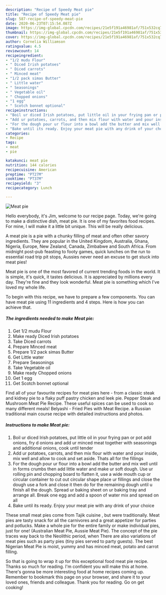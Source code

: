 ```yaml
---
description: "Recipe of Speedy Meat pie"
title: "Recipe of Speedy Meat pie"
slug: 587-recipe-of-speedy-meat-pie
date: 2020-06-23T07:15:54.087Z
image: https://img-global.cpcdn.com/recipes/21e5f191a46981af/751x532cq70/meat-pie-recipe-main-photo.jpg
thumbnail: https://img-global.cpcdn.com/recipes/21e5f191a46981af/751x532cq70/meat-pie-recipe-main-photo.jpg
cover: https://img-global.cpcdn.com/recipes/21e5f191a46981af/751x532cq70/meat-pie-recipe-main-photo.jpg
author: Cornelia Williamson
ratingvalue: 4.5
reviewcount: 14
recipeingredient:
- "1/2 mudu Flour"
- " Diced Irish potatoes"
- " Diced carrots"
- " Minced meat"
- "1/2 pack simas Butter"
- " Little water"
- " Seasonings"
- " Vegetable oil"
- " Chopped onions"
- "1 egg"
- " Scotch bonnet optional"
recipeinstructions:
- "Boil ur diced Irish potatoes, put little oil in your frying pan or pot add onions, fry d onions and add ur minced meat together with seasonings and additional onions, cook until tender"
- "Add ur potatoes, carrots, and then mix flour with water and pour inside, mix well and allow to cook and set aside. Thats all for the fillings"
- "For the dough pour ur flour into a bowl add the butter and mix well until in forms crumbs then add little water and make ur soft dough. Use ur rolling pin and chopping board to flatten it, use a wide mouth cup or circular container to cut out circular shape place ur fillings and close the dough use a fork and close it then do for the remaining dough until u finish all the dough. Spread ur baking sheet on ur baking tray and arrange all. Break one egg and add a spoon of water mix and spread on all"
- "Bake until its ready. Enjoy your meat pie with any drink of your choice"
categories:
- Recipe
tags:
- meat
- pie

katakunci: meat pie 
nutrition: 144 calories
recipecuisine: American
preptime: "PT27M"
cooktime: "PT37M"
recipeyield: "3"
recipecategory: Lunch

---
```



![Meat pie](https://img-global.cpcdn.com/recipes/21e5f191a46981af/751x532cq70/meat-pie-recipe-main-photo.jpg)

Hello everybody, it's Jim, welcome to our recipe page. Today, we're going to make a distinctive dish, meat pie. It is one of my favorites food recipes. For mine, I will make it a little bit unique. This will be really delicious.

A meat pie is a pie with a chunky filling of meat and often other savory ingredients. They are popular in the United Kingdom, Australia, Ghana, Nigeria, Europe, New Zealand, Canada, Zimbabwe and South Africa. From midnight post-pub feasting to footy games, quick lunches on the run to essential road trip pit stops, Aussies never need an excuse to get stuck into meat pies!

Meat pie is one of the most favored of current trending foods in the world. It is simple, it's quick, it tastes delicious. It is appreciated by millions every day. They're fine and they look wonderful. Meat pie is something which I've loved my whole life.


To begin with this recipe, we have to prepare a few components. You can have meat pie using 11 ingredients and 4 steps. Here is how you can achieve that.

<!--inarticleads1-->

##### The ingredients needed to make Meat pie:

1. Get 1/2 mudu Flour
1. Make ready  Diced Irish potatoes
1. Take  Diced carrots
1. Prepare  Minced meat
1. Prepare 1/2 pack simas Butter
1. Get  Little water
1. Prepare  Seasonings
1. Take  Vegetable oil
1. Make ready  Chopped onions
1. Get 1 egg
1. Get  Scotch bonnet optional


Find all of your favourite recipes for meat pies here - from a classic steak and kidney pie to a flaky puff pastry chicken and leek pie. Pepper Steak and Mushroom Meat Pie Recipe. These useful spices can be used to cook so many different meals! Belyashi - Fried Pies with Meat Recipe. a Russian traditional main course recipe with detailed instructions and photos. 

<!--inarticleads2-->

##### Instructions to make Meat pie:

1. Boil ur diced Irish potatoes, put little oil in your frying pan or pot add onions, fry d onions and add ur minced meat together with seasonings and additional onions, cook until tender
1. Add ur potatoes, carrots, and then mix flour with water and pour inside, mix well and allow to cook and set aside. Thats all for the fillings
1. For the dough pour ur flour into a bowl add the butter and mix well until in forms crumbs then add little water and make ur soft dough. Use ur rolling pin and chopping board to flatten it, use a wide mouth cup or circular container to cut out circular shape place ur fillings and close the dough use a fork and close it then do for the remaining dough until u finish all the dough. Spread ur baking sheet on ur baking tray and arrange all. Break one egg and add a spoon of water mix and spread on all
1. Bake until its ready. Enjoy your meat pie with any drink of your choice


These small meat pies come from Tajik cuisine , but were traditionally. Meat pies are tasty snack for all the carnivores and a great appetizer for parties and potlucks. Make a whole pie for the entire family or make individual pies, just for one! (Australian Meat Pie, Aussie Meat Pie). The concept of the pie traces way back to the Neolithic period, when There are also variations of meat pies such as party pies (tiny pies served to party guests). The best Nigerian Meat Pie is moist, yummy and has minced meat, potato and carrot filling. 

So that is going to wrap it up for this exceptional food meat pie recipe. Thanks so much for reading. I'm confident you will make this at home. There's gonna be more interesting food at home recipes coming up. Remember to bookmark this page on your browser, and share it to your loved ones, friends and colleague. Thank you for reading. Go on get cooking!
